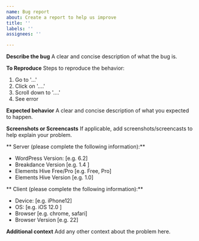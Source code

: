 ```yaml
---
name: Bug report
about: Create a report to help us improve
title: ''
labels: ''
assignees: ''

---
```


**Describe the bug**
A clear and concise description of what the bug is.

**To Reproduce**
Steps to reproduce the behavior:
1. Go to '...'
2. Click on '....'
3. Scroll down to '....'
4. See error

**Expected behavior**
A clear and concise description of what you expected to happen.

**Screenshots or Screencasts**
If applicable, add screenshots/screencasts to help explain your problem.

** Server (please complete the following information):**
 - WordPress Version: [e.g. 6.2]
 - Breakdance Version [e.g. 1.4 ]
 - Elements Hive Free/Pro [e.g. Free, Pro]
 - Elements Hive Version [e.g. 1.0]

** Client (please complete the following information):**
 - Device: [e.g. iPhone12]
 - OS: [e.g. iOS 12.0 ]
 - Browser [e.g. chrome, safari]
 - Browser Version [e.g. 22]

**Additional context**
Add any other context about the problem here.
